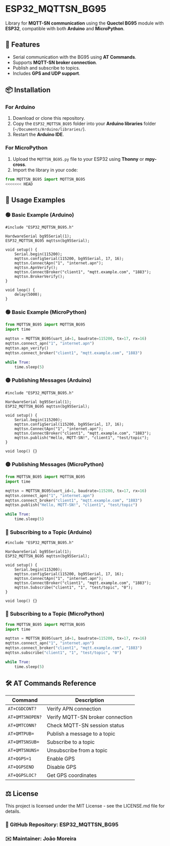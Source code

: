 # ESP32_MQTTSN_BG95

Library for **MQTT-SN communication** using the **Quectel BG95** module with **ESP32**, compatible with both **Arduino** and **MicroPython**.

## 🚀 Features
- Serial communication with the BG95 using **AT Commands**.
- Supports **MQTT-SN broker connection**.
- Publish and subscribe to topics.
- Includes **GPS and UDP support**.

## 📦 Installation

### For **Arduino**
1. Download or clone this repository.
2. Copy the `ESP32_MQTTSN_BG95` folder into your **Arduino libraries** folder (`~/Documents/Arduino/libraries/`).
3. Restart the **Arduino IDE**.

### For **MicroPython**
1. Upload the `MQTTSN_BG95.py` file to your ESP32 using **Thonny** or **mpy-cross**.
2. Import the library in your code:

```python
from MQTTSN_BG95 import MQTTSN_BG95
<<<<<<< HEAD
```
## 📖 Usage Examples
### 🟢 Basic Example (Arduino)

```arduino
#include "ESP32_MQTTSN_BG95.h"

HardwareSerial bg95Serial(1);
ESP32_MQTTSN_BG95 mqttsn(bg95Serial);

void setup() {
    Serial.begin(115200);
    mqttsn.configSerial(115200, bg95Serial, 17, 16);
    mqttsn.ConnectApn("1", "internet.apn");
    mqttsn.ApnVerify();
    mqttsn.ConnectBroker("client1", "mqtt.example.com", "1883");
    mqttsn.BrokerVerify();
}

void loop() {
    delay(5000);
}
```

### 🟢 Basic Example (MicroPython)

```python
from MQTTSN_BG95 import MQTTSN_BG95
import time

mqttsn = MQTTSN_BG95(uart_id=1, baudrate=115200, tx=17, rx=16)
mqttsn.connect_apn("1", "internet.apn")
mqttsn.apn_verify()
mqttsn.connect_broker("client1", "mqtt.example.com", "1883")

while True:
    time.sleep(5)
```
### 🟡 Publishing Messages (Arduino)
```arduino
#include "ESP32_MQTTSN_BG95.h"

HardwareSerial bg95Serial(1);
ESP32_MQTTSN_BG95 mqttsn(bg95Serial);

void setup() {
    Serial.begin(115200);
    mqttsn.configSerial(115200, bg95Serial, 17, 16);
    mqttsn.ConnectApn("1", "internet.apn");
    mqttsn.ConnectBroker("client1", "mqtt.example.com", "1883");
    mqttsn.publish("Hello, MQTT-SN!", "client1", "test/topic");
}

void loop() {}
```
### 🟡 Publishing Messages (MicroPython)
```python
from MQTTSN_BG95 import MQTTSN_BG95
import time

mqttsn = MQTTSN_BG95(uart_id=1, baudrate=115200, tx=17, rx=16)
mqttsn.connect_apn("1", "internet.apn")
mqttsn.connect_broker("client1", "mqtt.example.com", "1883")
mqttsn.publish("Hello, MQTT-SN!", "client1", "test/topic")

while True:
    time.sleep(5)
```
### 🔵 Subscribing to a Topic (Arduino)
```arduino
#include "ESP32_MQTTSN_BG95.h"

HardwareSerial bg95Serial(1);
ESP32_MQTTSN_BG95 mqttsn(bg95Serial);

void setup() {
    Serial.begin(115200);
    mqttsn.configSerial(115200, bg95Serial, 17, 16);
    mqttsn.ConnectApn("1", "internet.apn");
    mqttsn.ConnectBroker("client1", "mqtt.example.com", "1883");
    mqttsn.Subscribe("client1", "1", "test/topic", "0");
}

void loop() {}
```
### 🔵 Subscribing to a Topic (MicroPython)
```python
from MQTTSN_BG95 import MQTTSN_BG95
import time

mqttsn = MQTTSN_BG95(uart_id=1, baudrate=115200, tx=17, rx=16)
mqttsn.connect_apn("1", "internet.apn")
mqttsn.connect_broker("client1", "mqtt.example.com", "1883")
mqttsn.subscribe("client1", "1", "test/topic", "0")

while True:
    time.sleep(5)
```


## 🛠 AT Commands Reference

| **Command**          | **Description**                                      |
|----------------------|------------------------------------------------------|
| `AT+CGDCONT?`        | Verify APN connection                                |
| `AT+QMTSNOPEN?`      | Verify MQTT-SN broker connection                     |
| `AT+QMTCONN?`        | Check MQTT-SN session status                         |
| `AT+QMTPUB=`         | Publish a message to a topic                         |
| `AT+QMTSNSUB=`       | Subscribe to a topic                                 |
| `AT+QMTSNUNS=`       | Unsubscribe from a topic                             |
| `AT+QGPS=1`          | Enable GPS                                           |
| `AT+QGPSEND`         | Disable GPS                                          |
| `AT+QGPSLOC?`        | Get GPS coordinates                                  |


## ⚖ License
This project is licensed under the MIT License - see the LICENSE.md file for details.

### 🔗 GitHub Repository: ESP32_MQTTSN_BG95

### ✉️ Maintainer: João Moreira
